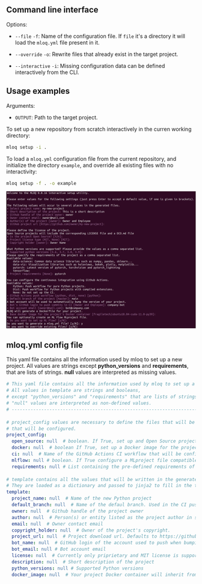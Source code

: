 
## Command line interface

Options:
* `--file` `-f`: Name of the configuration file. If `file` it's a directory it will load the `mloq.yml` file present in it.

* `--override` `-o`: Rewrite files that already exist in the target project.
* `--interactive` `-i`: Missing configuration data can be defined interactively from the CLI.

## Usage examples
Arguments:
* `OUTPUT`: Path to the target project.

To set up a new repository from scratch interactively in the curren working directory:
```bash
mloq setup -i .
```

To load a `mloq.yml` configuration file from the current repository, and initialize the directory `example`, and 
override all existing files with no interactivity:
```bash
mloq setup -f . -o example
```

![ci python](docs/images/mloq_setup.png)


## mloq.yml config file

This yaml file contains all the information used by mloq to set up a new project.
All values are strings except **python_versions** and **requirements**,
that are lists of strings. **null** values are interpreted as missing values.
```yaml
# This yaml file contains all the information used by mloq to set up a new project.
# All values in template are strings and booleans,
# except "python_versions" and "requirements" that are lists of strings.
# "null" values are interpreted as non-defined values.
# ------------------------------------------------------------------------------

# project_config values are necessary to define the files that will be written, and the tools
# that will be configured.
project_config:
  open_source: null  # boolean. If True, set up and Open Source project
  docker: null  # boolean If True, set up a Docker image for the project
  ci: null  # Name of the GitHub Actions CI workflow that will be configured.
  mlflow: null # boolean. If True configure a MLproject file compatible with ML Flow projects.
  requirements: null # List containing the pre-defined requirements of the project.

# template contains all the values that will be written in the generated files.
# They are loaded as a dictionary and passed to jinja2 to fill in the templates.
template:
  project_name: null  # Name of the new Python project
  default_branch: null  # Name of the defaul branch. Used in the CI push workflow.
  owner: null  # Github handle of the project owner
  author: null  # Person(s) or entity listed as the project author in setup.py
  email: null  # Owner contact email
  copyright_holder: null  # Owner of the project's copyright.
  project_url: null  # Project download url. Defaults to https://github.com/{owner}/{project_name}
  bot_name: null  # GitHub login of the account used to push when bumping the project's version
  bot_email: null # Bot account email
  license: null  # Currently only priprietary and MIT license is supported
  description: null  # Short description of the project
  python_versions: null # Supported Python versions
  docker_image: null  # Your project Docker container will inherit from this image.
```